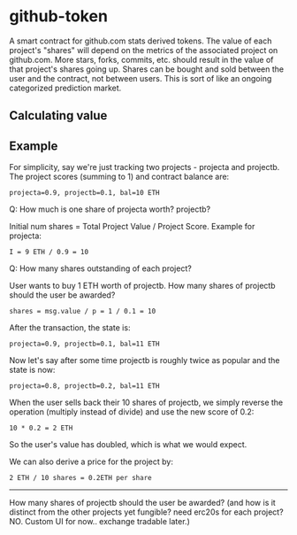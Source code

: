 # github-token
A smart contract for github.com stats derived tokens.  The value of each project's "shares" will depend on the metrics of the associated project on github.com.  More stars, forks, 
commits, etc. should result in the value of that project's shares going up.  Shares can be bought and sold between the user and the contract, not between users.  This is sort of 
like an ongoing categorized prediction market.

## Calculating value

## Example

For simplicity, say we're just tracking two projects - projecta and projectb.  The project scores (summing to 1) and contract balance are:

`projecta=0.9, projectb=0.1, bal=10 ETH`

Q: How much is one share of projecta worth?  projectb?

Initial num shares = Total Project Value / Project Score.  Example for projecta:

`I = 9 ETH / 0.9 = 10`

Q: How many shares outstanding of each project?  

User wants to buy 1 ETH worth of projectb.  How many shares of projectb should the user be awarded?

`shares = msg.value / p = 1 / 0.1 = 10`

After the transaction, the state is:  

`projecta=0.9, projectb=0.1, bal=11 ETH`

Now let's say after some time projectb is roughly twice as popular and the state is now: 

`projecta=0.8, projectb=0.2, bal=11 ETH`

When the user sells back their 10 shares of projectb, we simply reverse the operation (multiply instead of divide) and use the new score of 0.2:

`10 * 0.2 = 2 ETH`

So the user's value has doubled, which is what we would expect.

We can also derive a price for the project by:

`2 ETH / 10 shares = 0.2ETH per share`

---
How many shares of projectb should the user be awarded?  (and how is it distinct from the other projects yet fungible?  need erc20s for each project?  NO.  Custom UI for now.. exchange tradable later.)
